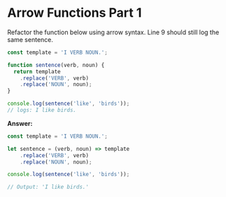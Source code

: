 # Arrow Functions Part 1

Refactor the function below using arrow syntax. Line 9 should still log the same sentence.

```js
const template = 'I VERB NOUN.';

function sentence(verb, noun) {
  return template
    .replace('VERB', verb)
    .replace('NOUN', noun);
}

console.log(sentence('like', 'birds'));
// logs: I like birds.
```

**Answer:**

```js
const template = 'I VERB NOUN.';

let sentence = (verb, noun) => template
    .replace('VERB', verb)
    .replace('NOUN', noun);

console.log(sentence('like', 'birds'));

// Output: 'I like birds.'
```